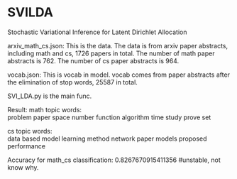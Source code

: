 # SVILDA
Stochastic Variational Inference for Latent Dirichlet Allocation

arxiv_math_cs.json: This is the data.
The data is from arxiv paper abstracts, including math and cs, 1726 papers in total. The number of math paper abstracts is 762. The number of cs paper abstracts is 964.

vocab.json: This is vocab in model.
vocab comes from paper abstracts after the elimination of stop words, 25587 in total.

SVI_LDA.py is the main func.

Result:
math topic words:  
problem
paper
space
number
function
algorithm
time
study
prove
set

cs topic words:  
data
based
model
learning
method
network
paper
models
proposed
performance

Accuracy for math_cs classification: 0.8267670915411356 #unstable, not know why.



